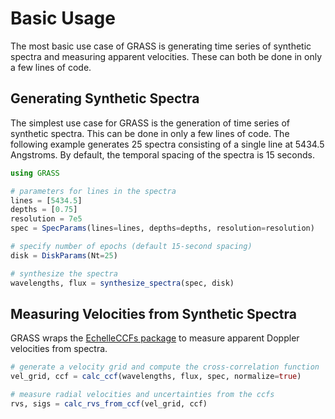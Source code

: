 # Basic Usage

The most basic use case of GRASS is generating time series of synthetic spectra and measuring apparent velocities. These can both be done in only a few lines of code.

## Generating Synthetic Spectra

The simplest use case for GRASS is the generation of time series of synthetic spectra. This can be done in only a few lines of code. The following example generates 25 spectra consisting of a single line at 5434.5 Angstroms. By default, the temporal spacing of the spectra is 15 seconds.

```julia
using GRASS

# parameters for lines in the spectra
lines = [5434.5]
depths = [0.75]
resolution = 7e5
spec = SpecParams(lines=lines, depths=depths, resolution=resolution)

# specify number of epochs (default 15-second spacing)
disk = DiskParams(Nt=25)

# synthesize the spectra
wavelengths, flux = synthesize_spectra(spec, disk)
```

## Measuring Velocities from Synthetic Spectra

GRASS wraps the [EchelleCCFs package]() to measure apparent Doppler velocities from spectra.

```julia
# generate a velocity grid and compute the cross-correlation function
vel_grid, ccf = calc_ccf(wavelengths, flux, spec, normalize=true)

# measure radial velocities and uncertainties from the ccfs
rvs, sigs = calc_rvs_from_ccf(vel_grid, ccf)
```
